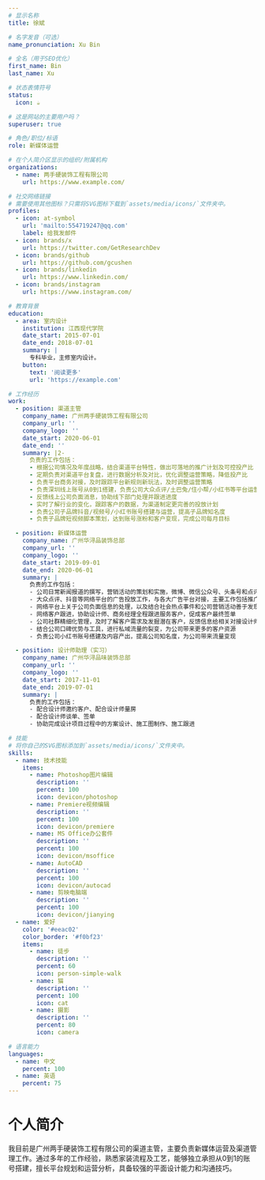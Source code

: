 ```yaml
---
# 显示名称
title: 徐斌

# 名字发音（可选）
name_pronunciation: Xu Bin

# 全名（用于SEO优化）
first_name: Bin
last_name: Xu

# 状态表情符号
status:
  icon: ☕️

# 这是网站的主要用户吗？
superuser: true

# 角色/职位/标语
role: 新媒体运营

# 在个人简介区显示的组织/附属机构
organizations:
  - name: 两手硬装饰工程有限公司
    url: https://www.example.com/

# 社交网络链接
# 需要使用其他图标？只需将SVG图标下载到`assets/media/icons/`文件夹中。
profiles:
  - icon: at-symbol
    url: 'mailto:554719247@qq.com'
    label: 给我发邮件
  - icon: brands/x
    url: https://twitter.com/GetResearchDev
  - icon: brands/github
    url: https://github.com/gcushen
  - icon: brands/linkedin
    url: https://www.linkedin.com/
  - icon: brands/instagram
    url: https://www.instagram.com/

# 教育背景
education:
  - area: 室内设计
    institution: 江西现代学院
    date_start: 2015-07-01
    date_end: 2018-07-01
    summary: |
      专科毕业，主修室内设计。
    button:
      text: '阅读更多'
      url: 'https://example.com'

# 工作经历
work:
  - position: 渠道主管
    company_name: 广州两手硬装饰工程有限公司
    company_url: ''
    company_logo: ''
    date_start: 2020-06-01
    date_end: ''
    summary: |2-
      负责的工作包括：
      - 根据公司情况及年度战略，结合渠道平台特性，做出可落地的推广计划及可控投产比
      - 定期负责对渠道平台复盘，进行数据分析及对比，优化调整运营策略，降低投产比
      - 负责平台商务对接，及时跟踪平台新规则新玩法，及时调整运营策略
      - 负责深圳线上账号从0到1搭建，负责公司大众点评/土巴兔/住小帮/小红书等平台运营及内容规划产出，完善店铺信息及提高转化率
      - 反馈线上公司负面消息，协助线下部门处理并跟进进度
      - 实时了解行业的变化，跟踪客户的数据，为渠道制定更完善的投放计划
      - 负责公司子品牌抖音/视频号/小红书账号搭建与运营，提高子品牌知名度
      - 负责子品牌短视频脚本策划，达到账号涨粉和客户变现，完成公司每月目标

  - position: 新媒体运营
    company_name: 广州华浔品装饰总部
    company_url: ''
    company_logo: ''
    date_start: 2019-09-01
    date_end: 2020-06-01
    summary: |
      负责的工作包括：
      - 公司日常新闻报道的撰写，营销活动的策划和实施，微博、微信公众号、头条号和点评号等自媒体平台软文的更新、转载，扩大华浔品牌的影响力
      - 大众点评、抖音等网络平台的广告投放工作，与各大广告平台对接，主要工作包括推广内容的策划与制作、文案内容撰写、数据监测和投放效果分析，并根据投放效果适时做调整
      - 网络平台上关于公司负面信息的处理，以及结合社会热点事件和公司营销活动善于发现热点炒作成文案做推广
      - 网络客户跟进，协助设计师、商务经理全程跟进服务客户，促成客户最终签单
      - 公司社群精细化管理，及时了解客户需求及发掘潜在客户，反馈信息给相关对接设计师，促进客户成交
      - 结合公司口碑优势与工具，进行私域流量的裂变，为公司带来更多的客户资源
      - 负责公司小红书账号搭建及内容产出，提高公司知名度，为公司带来流量变现

  - position: 设计师助理（实习）
    company_name: 广州华浔品味装饰总部
    company_url: ''
    company_logo: ''
    date_start: 2017-11-01
    date_end: 2019-07-01
    summary: |
      负责的工作包括：
      - 配合设计师邀约客户、配合设计师量房
      - 配合设计师谈单、签单
      - 协助完成设计项目过程中的方案设计、施工图制作、施工跟进

# 技能
# 将你自己的SVG图标添加到`assets/media/icons/`文件夹中。
skills:
  - name: 技术技能
    items:
      - name: Photoshop图片编辑
        description: ''
        percent: 100
        icon: devicon/photoshop
      - name: Premiere视频编辑
        description: ''
        percent: 100
        icon: devicon/premiere
      - name: MS Office办公套件
        description: ''
        percent: 100
        icon: devicon/msoffice
      - name: AutoCAD
        description: ''
        percent: 100
        icon: devicon/autocad
      - name: 剪映电脑端
        description: ''
        percent: 100
        icon: devicon/jianying
  - name: 爱好
    color: '#eeac02'
    color_border: '#f0bf23'
    items:
      - name: 徒步
        description: ''
        percent: 60
        icon: person-simple-walk
      - name: 猫
        description: ''
        percent: 100
        icon: cat
      - name: 摄影
        description: ''
        percent: 80
        icon: camera

# 语言能力
languages:
  - name: 中文
    percent: 100
  - name: 英语
    percent: 75
---
```


# 个人简介
我目前是广州两手硬装饰工程有限公司的渠道主管，主要负责新媒体运营及渠道管理工作。通过多年的工作经验，熟悉家装流程及工艺，能够独立承担从0到1的账号搭建，擅长平台规划和运营分析，具备较强的平面设计能力和沟通技巧。
